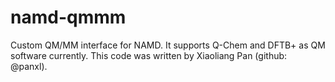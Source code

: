 # namd-qmmm

Custom QM/MM interface for NAMD. It supports Q-Chem and DFTB+ as QM software
currently. This code was written by Xiaoliang Pan (github: @panxl).
